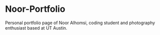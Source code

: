 # Noor-Portfolio

Personal portfolio page of Noor Alhomsi, coding student and photography enthusiast based at UT Austin.
